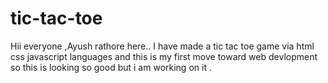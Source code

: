 # tic-tac-toe
Hii everyone ,Ayush rathore here.. 
I have made a tic tac toe game via html css javascript languages and this is my first move toward web devlopment so this is looking so good but i am working on it .
